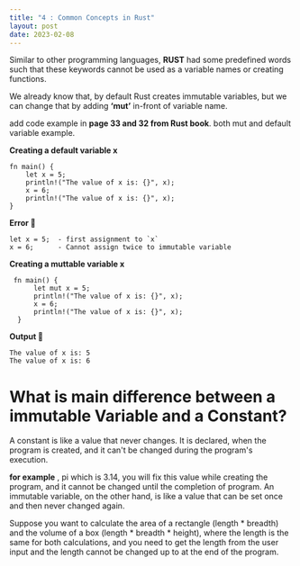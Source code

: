 ```yaml
---
title: "4 : Common Concepts in Rust"
layout: post
date: 2023-02-08
---
```


Similar to other programming languages, **RUST** had some predefined words such that these keywords cannot be used as a variable names or creating functions.

We already know that, by default Rust creates immutable variables, but we can change that by adding **‘mut’** in-front of variable name.

add code example in **page 33 and 32 from Rust book**. both mut and default variable example.

**Creating a default variable x**

    fn main() {
        let x = 5;
        println!("The value of x is: {}", x);
        x = 6;
        println!("The value of x is: {}", x);
    }

**Error 🛑**

    let x = 5;  - first assignment to `x`
    x = 6;      - Cannot assign twice to immutable variable



**Creating a muttable variable x**

     fn main() {
          let mut x = 5;
          println!("The value of x is: {}", x);
          x = 6;
          println!("The value of x is: {}", x);
      }
**Output 🦖**

    The value of x is: 5
    The value of x is: 6

# What is main difference between a immutable Variable and a Constant?

A constant is like a value that never changes. It is declared, when the program is created, and it can't be changed during the program's execution. 

**for example** ,  pi which is 3.14, you will fix this value while creating the program, and it cannot be changed until the completion of program. 
An immutable variable, on the other hand, is like a value that can be set once and then never changed again. 

Suppose you want to calculate the area of a rectangle (length * breadth) and the volume of a box (length * breadth * height), where the length is the same for both calculations, and you need to get the length from the user input and the length cannot be changed up to at the end of the program.
